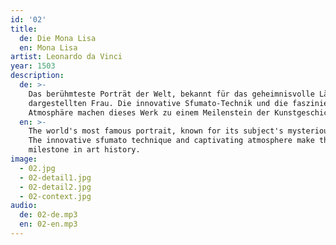 ```yaml
---
id: '02'
title:
  de: Die Mona Lisa
  en: Mona Lisa
artist: Leonardo da Vinci
year: 1503
description:
  de: >-
    Das berühmteste Porträt der Welt, bekannt für das geheimnisvolle Lächeln der
    dargestellten Frau. Die innovative Sfumato-Technik und die faszinierende
    Atmosphäre machen dieses Werk zu einem Meilenstein der Kunstgeschichte.
  en: >-
    The world's most famous portrait, known for its subject's mysterious smile.
    The innovative sfumato technique and captivating atmosphere make this work a
    milestone in art history.
image:
  - 02.jpg
  - 02-detail1.jpg
  - 02-detail2.jpg
  - 02-context.jpg
audio:
  de: 02-de.mp3
  en: 02-en.mp3
---
```

